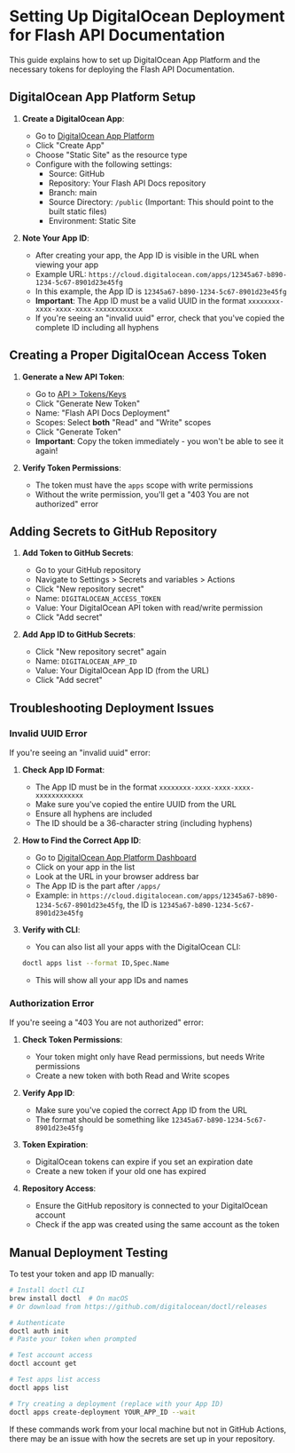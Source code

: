 # Setting Up DigitalOcean Deployment for Flash API Documentation

This guide explains how to set up DigitalOcean App Platform and the necessary tokens for deploying the Flash API Documentation.

## DigitalOcean App Platform Setup

1. **Create a DigitalOcean App**:
   - Go to [DigitalOcean App Platform](https://cloud.digitalocean.com/apps)
   - Click "Create App"
   - Choose "Static Site" as the resource type
   - Configure with the following settings:
     - Source: GitHub
     - Repository: Your Flash API Docs repository
     - Branch: main
     - Source Directory: `/public` (Important: This should point to the built static files)
     - Environment: Static Site

2. **Note Your App ID**:
   - After creating your app, the App ID is visible in the URL when viewing your app
   - Example URL: `https://cloud.digitalocean.com/apps/12345a67-b890-1234-5c67-8901d23e45fg`
   - In this example, the App ID is `12345a67-b890-1234-5c67-8901d23e45fg`
   - **Important**: The App ID must be a valid UUID in the format `xxxxxxxx-xxxx-xxxx-xxxx-xxxxxxxxxxxx`
   - If you're seeing an "invalid uuid" error, check that you've copied the complete ID including all hyphens

## Creating a Proper DigitalOcean Access Token

1. **Generate a New API Token**:
   - Go to [API > Tokens/Keys](https://cloud.digitalocean.com/account/api/tokens)
   - Click "Generate New Token"
   - Name: "Flash API Docs Deployment"
   - Scopes: Select **both** "Read" and "Write" scopes
   - Click "Generate Token"
   - **Important**: Copy the token immediately - you won't be able to see it again!

2. **Verify Token Permissions**:
   - The token must have the `apps` scope with write permissions
   - Without the write permission, you'll get a "403 You are not authorized" error

## Adding Secrets to GitHub Repository

1. **Add Token to GitHub Secrets**:
   - Go to your GitHub repository
   - Navigate to Settings > Secrets and variables > Actions
   - Click "New repository secret"
   - Name: `DIGITALOCEAN_ACCESS_TOKEN`
   - Value: Your DigitalOcean API token with read/write permission
   - Click "Add secret"

2. **Add App ID to GitHub Secrets**:
   - Click "New repository secret" again
   - Name: `DIGITALOCEAN_APP_ID`
   - Value: Your DigitalOcean App ID (from the URL)
   - Click "Add secret"

## Troubleshooting Deployment Issues

### Invalid UUID Error

If you're seeing an "invalid uuid" error:

1. **Check App ID Format**:
   - The App ID must be in the format `xxxxxxxx-xxxx-xxxx-xxxx-xxxxxxxxxxxx`
   - Make sure you've copied the entire UUID from the URL
   - Ensure all hyphens are included
   - The ID should be a 36-character string (including hyphens)

2. **How to Find the Correct App ID**:
   - Go to [DigitalOcean App Platform Dashboard](https://cloud.digitalocean.com/apps)
   - Click on your app in the list
   - Look at the URL in your browser address bar
   - The App ID is the part after `/apps/`
   - Example: in `https://cloud.digitalocean.com/apps/12345a67-b890-1234-5c67-8901d23e45fg`, the ID is `12345a67-b890-1234-5c67-8901d23e45fg`

3. **Verify with CLI**:
   - You can also list all your apps with the DigitalOcean CLI:
   ```bash
   doctl apps list --format ID,Spec.Name
   ```
   - This will show all your app IDs and names

### Authorization Error

If you're seeing a "403 You are not authorized" error:

1. **Check Token Permissions**:
   - Your token might only have Read permissions, but needs Write permissions
   - Create a new token with both Read and Write scopes

2. **Verify App ID**:
   - Make sure you've copied the correct App ID from the URL
   - The format should be something like `12345a67-b890-1234-5c67-8901d23e45fg`

3. **Token Expiration**:
   - DigitalOcean tokens can expire if you set an expiration date
   - Create a new token if your old one has expired

4. **Repository Access**:
   - Ensure the GitHub repository is connected to your DigitalOcean account
   - Check if the app was created using the same account as the token

## Manual Deployment Testing

To test your token and app ID manually:

```bash
# Install doctl CLI
brew install doctl  # On macOS
# Or download from https://github.com/digitalocean/doctl/releases

# Authenticate
doctl auth init
# Paste your token when prompted

# Test account access
doctl account get

# Test apps list access
doctl apps list

# Try creating a deployment (replace with your App ID)
doctl apps create-deployment YOUR_APP_ID --wait
```

If these commands work from your local machine but not in GitHub Actions, there may be an issue with how the secrets are set up in your repository.
